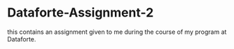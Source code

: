 # Dataforte-Assignment-2
this contains an assignment given to me during the course of my program at Dataforte.
